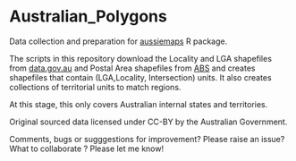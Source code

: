 # Australian_Polygons

Data collection and preparation for [aussiemaps](https://github.com/carlosyanez/aussiemaps) R package.

The scripts in this repository download the Locality and LGA shapefiles from [data.gov.au](https://data.gov.au) and Postal Area shapefiles from [ABS](https://abs.gov.au) and creates shapefiles that contain (LGA,Locality, Intersection) units. It also creates collections of territorial units to match regions.


At this stage, this only covers Australian internal states and territories.

Original sourced data licensed under CC-BY by the Australian Government.

Comments, bugs or sugggestions for improvement? Please raise an issue?
What to collaborate ? Please let me know!
